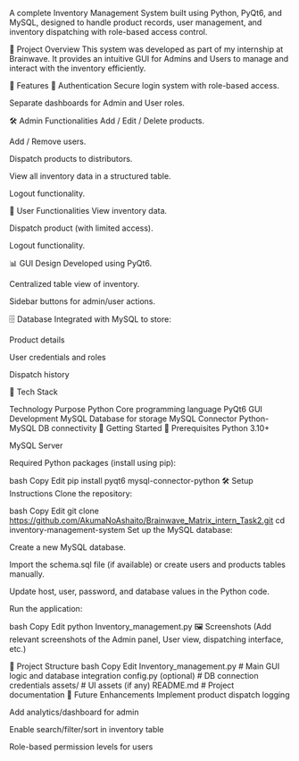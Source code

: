 A complete Inventory Management System built using Python, PyQt6, and MySQL, designed to handle product records, user management, and inventory dispatching with role-based access control.

📌 Project Overview
This system was developed as part of my internship at Brainwave. It provides an intuitive GUI for Admins and Users to manage and interact with the inventory efficiently.

🎯 Features
🔐 Authentication
Secure login system with role-based access.

Separate dashboards for Admin and User roles.

🛠 Admin Functionalities
Add / Edit / Delete products.

Add / Remove users.

Dispatch products to distributors.

View all inventory data in a structured table.

Logout functionality.

👤 User Functionalities
View inventory data.

Dispatch product (with limited access).

Logout functionality.

📊 GUI Design
Developed using PyQt6.

Centralized table view of inventory.

Sidebar buttons for admin/user actions.

🗄 Database
Integrated with MySQL to store:

Product details

User credentials and roles

Dispatch history

🧰 Tech Stack

Technology	Purpose
Python	Core programming language
PyQt6	GUI Development
MySQL	Database for storage
MySQL Connector	Python-MySQL DB connectivity
🚀 Getting Started
🔧 Prerequisites
Python 3.10+

MySQL Server

Required Python packages (install using pip):

bash
Copy
Edit
pip install pyqt6 mysql-connector-python
🛠 Setup Instructions
Clone the repository:

bash
Copy
Edit
git clone https://github.com/AkumaNoAshaito/Brainwave_Matrix_intern_Task2.git
cd inventory-management-system
Set up the MySQL database:

Create a new MySQL database.

Import the schema.sql file (if available) or create users and products tables manually.

Update host, user, password, and database values in the Python code.

Run the application:

bash
Copy
Edit
python Inventory_management.py
🖼️ Screenshots
(Add relevant screenshots of the Admin panel, User view, dispatching interface, etc.)

📁 Project Structure
bash
Copy
Edit
Inventory_management.py       # Main GUI logic and database integration
config.py (optional)          # DB connection credentials
assets/                       # UI assets (if any)
README.md                     # Project documentation
📌 Future Enhancements
Implement product dispatch logging

Add analytics/dashboard for admin

Enable search/filter/sort in inventory table

Role-based permission levels for users
